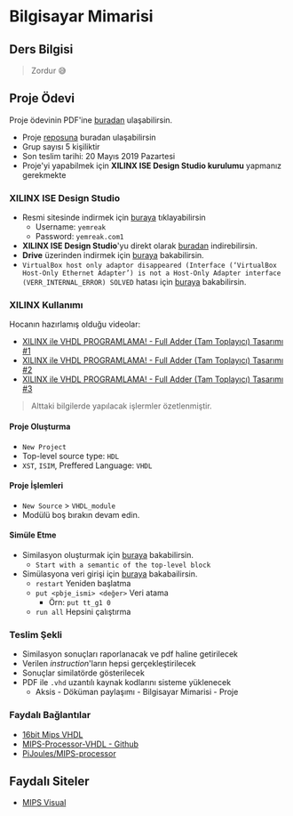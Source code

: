 # Bilgisayar Mimarisi

## Ders Bilgisi

> Zordur 😅

## Proje Ödevi

Proje ödevinin PDF'ine [buradan](https://github.com/yedhrab/IstanbulUniversity-CE/tree/a15a2118b9c7194e5ab8fe6a173581ebae5b5aae/3.%20Sınıf%202.%20Dönem%20Notları/res/2019_bilgisayar_mimarisi_proje.pdf) ulaşabilirsin.

* Proje [reposuna](https://github.com/yedhrab/16BitMipsVHDL) buradan ulaşabilirsin
* Grup sayısı 5 kişiliktir
* Son teslim tarihi: 20 Mayıs 2019 Pazartesi
* Proje'yi yapabilmek için **XILINX ISE Design Studio kurulumu** yapmanız gerekmekte

### XILINX ISE Design Studio

* Resmi sitesinde indirmek için [buraya](https://www.xilinx.com/support/download/index.html/content/xilinx/en/downloadNav/design-tools.html) tıklayabilirsin
  * Username: `yemreak`
  * Password: `yemreak.com1`
* **XILINX ISE Design Studio**'yu direkt olarak [buradan](https://xilinx-ax-dl.entitlenow.com/dl/ul/2018/02/21/R209898474/Xilinx_ISE_S6_Win10_14.7_ISE_VMs_0206_1.zip/70f417f0787735862bdf9e9e3107e2af/5CC73BF4?akdm=0&filename=Xilinx_ISE_S6_Win10_14.7_ISE_VMs_0206_1.zip) indirebilirsin.
* **Drive** üzerinden indirmek için [buraya](https://drive.google.com/open?id=1-4j-ZBZmA5axu2G3ebxcITROWsR2IUny) bakabilirsin.
* `VirtualBox host only adaptor disappeared (Interface (‘VirtualBox Host-Only Ethernet Adapter’) is not a Host-Only Adapter interface (VERR_INTERNAL_ERROR) SOLVED` hatası için [buraya](https://darrenoneill.eu/?p=627) bakabilirsin.

### XILINX Kullanımı

Hocanın hazırlamış olduğu videolar:

* [XILINX ile VHDL PROGRAMLAMA! - Full Adder \(Tam Toplayıcı\) Tasarımı \#1](https://www.youtube.com/watch?v=-SZuTT3xa18)
* [XILINX ile VHDL PROGRAMLAMA! - Full Adder \(Tam Toplayıcı\) Tasarımı \#2](https://www.youtube.com/watch?v=H7jihUQz-Io)
* [XILINX ile VHDL PROGRAMLAMA! - Full Adder \(Tam Toplayıcı\) Tasarımı \#3](https://www.youtube.com/watch?v=Sw5ktjHl1zc)

> Alttaki bilgilerde yapılacak işlermler özetlenmiştir.

#### Proje Oluşturma

* `New Project`
* Top-level source type: `HDL`
* `XST`, `ISIM`, Preffered Language: `VHDL`

#### Proje İşlemleri

* `New Source` &gt; `VHDL_module`
* Modülü boş bırakın devam edin.

#### Simüle Etme

* Similasyon oluşturmak için [buraya](https://youtu.be/H7jihUQz-Io?t=637) bakabilirsin.
  * `Start with a semantic of the top-level block`
* Simülasyona veri girişi için [buraya](https://youtu.be/Sw5ktjHl1zc?t=576) bakabailirsin.
  * `restart` Yeniden başlatma
  * `put <pbje_ismi> <değer>` Veri atama
    * Örn: `put tt_g1 0`
  * `run all` Hepsini çalıştırma

### Teslim Şekli

* Similasyon sonuçları raporlanacak ve pdf haline getirilecek
* Verilen _instruction_'ların hepsi gerçekleştirilecek
* Sonuçlar similatörde gösterilecek
* PDF ile `.vhd` uzantılı kaynak kodlarını sisteme yüklenecek
  * Aksis - Döküman paylaşımı - Bilgisayar Mimarisi - Proje

### Faydalı Bağlantılar

* [16bit Mips VHDL](https://www.fpga4student.com/2017/09/vhdl-code-for-mips-processor.html)
* [MIPS-Processor-VHDL - Github](https://github.com/cm4233/MIPS-Processor-VHDL)
* [PiJoules/MIPS-processor](https://github.com/PiJoules/MIPS-processor)

## Faydalı Siteler

* [MIPS Visual](http://www3.ntu.edu.sg/home/smitha/FYP_Gerald/index.html)

